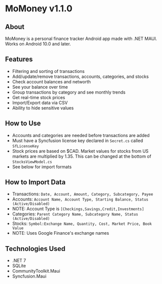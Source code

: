 # MoMoney v1.1.0
## About
MoMoney is a personal finance tracker Android app made with .NET MAUI.
Works on Android 10.0 and later.

## Features
* Filtering and sorting of transactions
* Add/update/remove transactions, accounts, categories, and stocks
* Check account balances and networth
* See your balance over time
* Group transactions by category and see monthly trends
* Get real-time stock prices
* Import/Export data via CSV
* Ability to hide sensitive values

## How to Use
* Accounts and categories are needed before transactions are added
* Must have a Syncfusion license key declared in `Secret.cs` called `SfLicenseKey`
* Stock prices are based on $CAD. Market values for stocks from US markets are multiplied
      by 1.35. This can be changed at the bottom of `StocksViewModel.cs`
* See below for import formats

## How to Import Data
* Transactions: `Date, Account, Amount, Category, Subcategory, Payee`
* Accounts: `Account Name, Account Type, Starting Balance, Status (Active/Disabled)`
* NOTE: Account Type is `[Checkings,Savings,Credit,Investments]`
* Categories: `Parent Category Name, Subcategory Name, Status (Active/Disabled)`
* Stocks: `Symbol:Exchange Name, Quantity, Cost, Market Price, Book Value`
* NOTE: Uses Google Finance's exchange names

## Technologies Used
* .NET 7
* SQLite
* CommunityToolkit.Maui
* Syncfusion.Maui